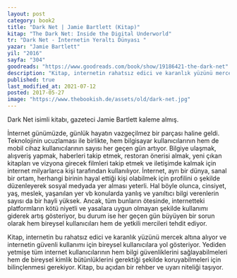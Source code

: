 ```yaml
---
layout: post  
category: book2  
title: "Dark Net | Jamie Bartlett (Kitap)"  
kitap: "The Dark Net: Inside the Digital Underworld"  
tr: "Dark Net - İnternetin Yeraltı Dünyası "  
yazar: "Jamie Bartlett"  
yil: "2016"  
sayfa: "304"  
goodreads: "https://www.goodreads.com/book/show/19186421-the-dark-net"
description: "Kitap, internetin rahatsız edici ve karanlık yüzünü mercek altına alıyor ve internetin güvenli kullanımı için bireysel kullanıcılara yol gösteriyor."
published: true
last_modified_at: 2021-07-12
posted: 2017-05-27
image: "https://www.thebookish.de/assets/old/dark-net.jpg"
---
```


Dark Net isimli kitabı, gazeteci Jamie Bartlett kaleme almış.  
  
İnternet günümüzde, günlük hayatın vazgeçilmez bir parçası haline geldi. Teknolojinin ucuzlaması ile birlikte, hem bilgisayar kullanıcılarının hem de mobil cihaz kullanıcılarının sayısı her geçen gün artıyor. Bilgiye ulaşmak, alışveriş yapmak, haberleri takip etmek, restoran önerisi almak, yeni çıkan kitapları ve vizyona girecek filmleri takip etmek ve iletişimde kalmak için internet milyarlarca kişi tarafından kullanılıyor. İnternet, ayrı bir dünya, sanal bir ortam, herhangi birinin hayal ettiği kişi olabilmek için profilini o şekilde düzenleyerek sosyal medyada yer alması yeterli. Hal böyle olunca, cinsiyet, yaş, meslek, yaşanılan yer vb konularda yanlış ve yanıltıcı bilgi verenlerin sayısı da bir hayli yüksek. Ancak, tüm bunların ötesinde, internetteki platformların kötü niyetli ve yasalara uygun olmayan şekilde kullanımı giderek artış gösteriyor, bu durum ise her geçen gün büyüyen bir sorun olarak hem bireysel kullanıcıları hem de yetkili mercileri tehdit ediyor.  
  
Kitap, internetin bu rahatsız edici ve karanlık yüzünü mercek altına alıyor ve internetin güvenli kullanımı için bireysel kullanıcılara yol gösteriyor. Yediden yetmişe tüm internet kullanıcılarının hem bilgi güvenliklerini sağlayabilmeleri hem de bireysel kimlik bütünlüklerini gerektiği şekilde koruyabilmeleri için bilinçlenmesi gerekiyor. Kitap, bu açıdan bir rehber ve uyarı niteliği taşıyor.  
  
  
